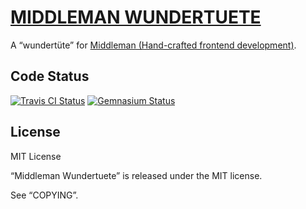 [MIDDLEMAN WUNDERTUETE](https://github.com/bitaculous/middleman-wundertuete "Middleman Wundertuete")
====================================================================================================

A “wundertüte” for [Middleman (Hand-crafted frontend development)](http://middlemanapp.com "Middleman (Hand-crafted frontend development)").

Code Status
-----------

[<img src="https://secure.travis-ci.org/bitaculous/middleman-wundertuete.png" title="Travis CI Status" alt="Travis CI Status" />](http://travis-ci.org/bitaculous/middleman-wundertuete)
[<img src="https://gemnasium.com/bitaculous/middleman-wundertuete.png?travis" title="Gemnasium Status" alt="Gemnasium Status" />](https://gemnasium.com/bitaculous/middleman-wundertuete)

License
-------

MIT License

“Middleman Wundertuete” is released under the MIT license.

See “COPYING”.